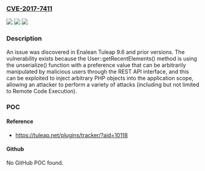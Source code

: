 ### [CVE-2017-7411](https://cve.mitre.org/cgi-bin/cvename.cgi?name=CVE-2017-7411)
![](https://img.shields.io/static/v1?label=Product&message=n%2Fa&color=blue)
![](https://img.shields.io/static/v1?label=Version&message=n%2Fa&color=blue)
![](https://img.shields.io/static/v1?label=Vulnerability&message=n%2Fa&color=brighgreen)

### Description

An issue was discovered in Enalean Tuleap 9.6 and prior versions. The vulnerability exists because the User::getRecentElements() method is using the unserialize() function with a preference value that can be arbitrarily manipulated by malicious users through the REST API interface, and this can be exploited to inject arbitrary PHP objects into the application scope, allowing an attacker to perform a variety of attacks (including but not limited to Remote Code Execution).

### POC

#### Reference
- https://tuleap.net/plugins/tracker/?aid=10118

#### Github
No GitHub POC found.

